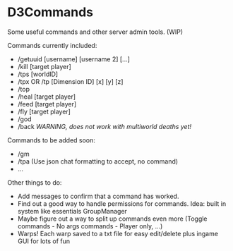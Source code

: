 D3Commands
=========

Some useful commands and other server admin tools. (WIP)

Commands currently included:
* /getuuid [username] [username 2] [...]
* /kill [target player]
* /tps [worldID]
* /tpx <target player> <destination player> OR /tp <target player> [Dimension ID] [x] [y] [z]
* /top
* /heal [target player]
* /feed [target player]
* /fly [target player]
* /god
* /back *WARNING, does not work with multiworld deaths yet!*

Commands to be added soon:
* /gm
* /tpa (Use json chat formatting to accept, no command)
* ...

Other things to do:
* Add messages to confirm that a command has worked.
* Find out a good way to handle permissions for commands. Idea: built in system like essentials GroupManager
* Maybe figure out a way to split up commands even more (Toggle commands - No args commands - Player only, ...)
* Warps! Each warp saved to a txt file for easy edit/delete plus ingame GUI for lots of fun